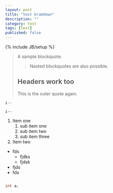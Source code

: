 ```yaml
---
layout: post
title: "test kramdown"
description: ""
category: test
tags: [test]
published: false
---
```

{% include JB/setup %}


> A sample blockquote.
>
> >Nested blockquotes are
> >also possible.
>
> ## Headers work too
> This is the outer quote again.

`i--`

    i--


1.  Item one
    1.  sub item one
    2.  sub item two
    3.  sub item three
2.  Item two


*   fds
    *   fjdks
    *   fjdsk
*   fjds
*   fds


~~~~c

int a;

~~~~~~~
